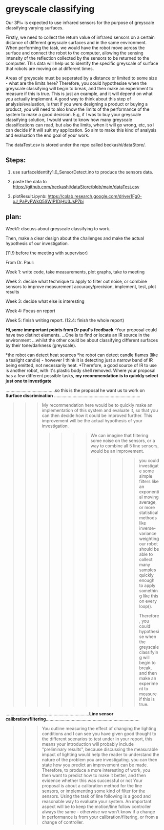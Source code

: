 # greyscale classifying #

Our 3Pi+ is expected to use infrared sensors for the purpose of greyscale classifying varying surfaces.

Firstly, we need to collect the return value of infrared sensors on a certain distance of different greyscale surfaces and in the same environment.
When performing the task, we would have the robot move across the surface and connect the robot to the computer, allowing the sensing intensity of the reflection collected by the sensors to be returned to the computer.
This data will help us to identify the specific greyscale of surface that robots are moving on at different times.

Areas of greyscale must be seperated by a distance or limited to some size - what are the limits here? Therefore, you could hypothesise when the greyscale classifying will begin to break, and then make an experiment to measure if this is true.  This is just an example, and it will depend on what you actually implement.  A good way to think about this step of analysis/evaluation, is that if you were designing a product or buying a product, you will need to also know the limits of the performance of the system to make a good decision.  E.g, if I was to buy your greyscale classifying solution, I would want to know how many greyscale classifications can read, but also the limits, when it will go wrong, etc, so I can decide if it will suit my application.   So aim to make this kind of analysis and evaluation the end goal of your work. 

The dataTest.csv is stored under the repo called beckashi/dataStore/.

## Steps:  ##
1. use surfaceIdentify1.0_SensorDetect.ino to produce the sensors data.


2. paste the data to https://github.com/beckashi/dataStore/blob/main/dataTest.csv


3. plotResult.ipynb: https://colab.research.google.com/drive/1Fg0-xJ_PaPvFWkQ5SWlP1DjHU3JsP7bi

## plan:  ##
Week1: discuss about greyscale classifying to work. 

Then, make a clear design about the challenges and make the actual hypothesis of our investigation.

(11.9 before the meeting with supervisor)


From Dr. Paul:

Week 1: write code, take measurements, plot graphs, take to meeting

Week 2: decide what technique to apply to filter out noise, or combine sensors to improve measurement accuracy/precision, implement, test, plot results

Week 3: decide what else is interesting

Week 4: Focus on report

Week 5: finish writing report.
(12.4: finish the whole report)

**Hi,some immportant points from Dr paul's feedback**
-Your proposal could have two distinct elements.
  ...One is to find or locate an IR source in the environment
  ...whilst the other could be about classifying different surfaces by their tone/darkness (greyscale).

  *the robot can detect heat sources
  *he robot can detect candle flames (like a tealight candle) - however I think it is detecting just a narrow band of IR being emitted, not necessarily heat.
  *Therefore, a good source of IR to use is another robot, with it's plastic body shell removed.  Where your proposal has a few different possible tasks, **my recommendation is to quickly select just one to investigate**
  
........................................so this is the proposal he want us to work on **Surface discrimination** ......................................................................
>>> My recommendation here would be to quickly make an implementation of this system and evaluate it, so that you can then decide how it could be improved further.  This improvement will be the actual hypothesis of your investigation.
>>> >>>> We can imagine that filtering some noise on the sensors, or a way to combine all 5 line sensors, would be an improvement.
>>> >>>>
>>> >>>> >>>>you could investigate some simple filters like an exponential moving average, or more statistical methods like inverse-variance weighting
>>> >>>> >>>>our robot should be able to collect many samples quickly enough to apply something like this on every loop().
>>> >>>> >>>>
>>> >>>> >>>>Therefore, you could hypothesise when the greyscale classifying will begin to break, and then make an experiment to measure if this is true.

....................................................................**Line sensor calibration/filtering**............................................................................

>>>You outline measuring the effect of changing the lighting conditions and I can see you have given good thought to the different scenarios to test under
>>>In your report, this means your introduction will probably include "preliminary results", because discussing the measurable impact of lighting would help the reader to understand the nature of the problem you are investigating.
>>>you can then state how you predict an improvement can be made.   Therefore, to produce a more interesting of work, you then want to predict how to make it better, and then evidence whether this was successful or not
>>>Your proposal is about a calibration method for the line sensors, or implementing some kind of filter for the sensors. Using the task of line following is a good and reasonable way to evaluate your system.
>>>An important aspect will be to keep the motion/line follow controller always the same - otherwise we won't know if a change in performance is from your calibration/filtering, or from a change of controller.
>>>
